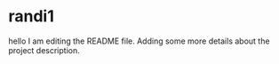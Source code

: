 # randi1
hello
I am editing the README file. Adding some more details about the project description.
